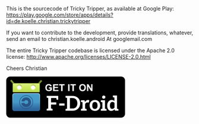 This is the sourcecode of Tricky Tripper, as available at Google Play:
https://play.google.com/store/apps/details?id=de.koelle.christian.trickytripper

If you want to contribute to the development, provide translations, whatever, send an 
email to christian.koelle.android At googlemail.com

The entire Tricky Tripper codebase is licensed under the Apache 2.0 license:
http://www.apache.org/licenses/LICENSE-2.0.html

Cheers
Christian

[![Get it on F-Droid](get_it_on_f-droid.png?raw=true)](https://f-droid.org/repository/browse/?fdid=de.koelle.christian.trickytripper)
